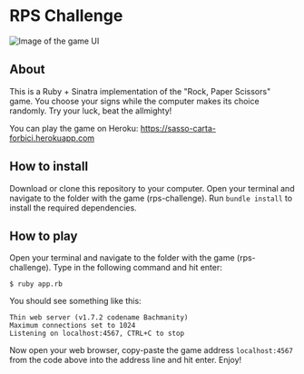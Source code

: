 # RPS Challenge

![Image of the game UI](https://c1.staticflickr.com/5/4388/35522099503_4228c493e6_b.jpg)

About
-------

This is a Ruby + Sinatra implementation of the "Rock, Paper Scissors" game. You choose your signs while the computer makes its choice randomly. Try your luck, beat the allmighty!

You can play the game on Heroku: 
https://sasso-carta-forbici.herokuapp.com


How to install
----

Download or clone this repository to your computer.
Open your terminal and navigate to the folder with the game (rps-challenge). Run `bundle install` to install the required dependencies.


How to play
----

Open your terminal and navigate to the folder with the game (rps-challenge). Type in the following command and hit enter:

```
$ ruby app.rb
```
You should see something like this:
```
Thin web server (v1.7.2 codename Bachmanity)
Maximum connections set to 1024
Listening on localhost:4567, CTRL+C to stop
```

Now open your web browser, copy-paste the game address `localhost:4567` from the code above into the address line and hit enter. Enjoy!
